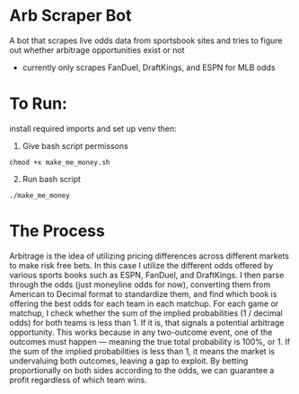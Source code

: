 # Arb Scraper Bot
A bot that scrapes live odds data from sportsbook sites and tries to figure out whether arbitrage opportunities exist or not
- currently only scrapes FanDuel, DraftKings, and ESPN for MLB odds

# To Run:
install required imports and set up venv then:
1. Give bash script permissons
```
chmod +x make_me_money.sh
```

2. Run bash script
```
./make_me_money
```

# The Process
Arbitrage is the idea of utilizing pricing differences across different markets to make risk free bets. In this case I utilize the different odds offered by various sports books such as ESPN, FanDuel, and DraftKings. I then parse through the odds (just moneyline odds for now), converting them from American to Decimal format to standardize them, and find which book is offering the best odds for each team in each matchup. For each game or matchup, I check whether the sum of the implied probabilities (1 / decimal odds) for both teams is less than 1. If it is, that signals a potential arbitrage opportunity. This works because in any two-outcome event, one of the outcomes must happen — meaning the true total probability is 100%, or 1. If the sum of the implied probabilities is less than 1, it means the market is undervaluing both outcomes, leaving a gap to exploit. By betting proportionally on both sides according to the odds, we can guarantee a profit regardless of which team wins. 
